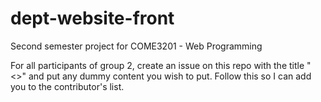 # dept-website-front
Second semester project for COME3201 - Web Programming

For all participants of group 2, create an issue on this repo with the title "<<your name>>" and put any dummy content you wish to put.
Follow this so I can add you to the contributor's list.
